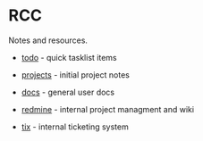 # RCC

Notes and resources.

* [todo](todo.md) - quick tasklist items

* [projects](projects.md) - initial project notes

* [docs](http://docs.rcc.uchicago.edu/) - general user docs

* [redmine](redmine.rcc.uchicago.edu) - internal project managment and wiki

* [tix](rt.rcc.uchicago.edu) - internal ticketing system
